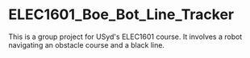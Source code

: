 # ELEC1601_Boe_Bot_Line_Tracker
This is a group project for USyd's ELEC1601 course. It involves a robot navigating an obstacle course and a black line. 
